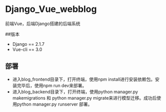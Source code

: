 # Django_Vue_webblog
前端Vue，后端Django搭建的后端系统

##版本
- Django == 2.1.7
- Vue-cli == 3.0

## 部署
- 进入blog_frontend目录下，打开终端，使用npm install进行安装依赖包。安装完毕后，使用npm run dev来部署。
- 进入blog_backend目录下，打开终端，使用python manager.py makemigrations 和 python manager.py migrate来进行模型迁移。成功后使用python manager.py runserver 部署。
